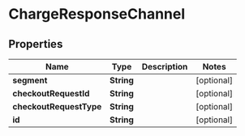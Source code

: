

# ChargeResponseChannel

## Properties

Name | Type | Description | Notes
------------ | ------------- | ------------- | -------------
**segment** | **String** |  |  [optional]
**checkoutRequestId** | **String** |  |  [optional]
**checkoutRequestType** | **String** |  |  [optional]
**id** | **String** |  |  [optional]




